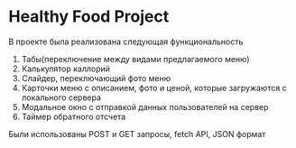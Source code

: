 # Healthy Food Project
В проекте была реализована следующая функциональность
1.	Табы(переключение между видами предлагаемого меню)
2.	Калькулятор каллорий 
3.	Слайдер, переключающий фото меню
4.	Карточки меню с описанием, фото и ценой, которые загружаются с локального сервера
5.	Модальное окно с отправкой данных пользователей на сервер
6.	Таймер обратного отсчета

Были использованы POST и GET запросы, fetch API, JSON формат 
